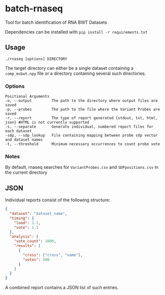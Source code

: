 # batch-rnaseq
Tool for batch identification of RNA BWT Datasets

Dependencies can be installed with `pip install -r requirements.txt`

## Usage

`./rnaseq [options] DIRECTORY`

The target directory can either be a single dataset containing a `comp_msbwt.npy` file or a directory containing several such directories.

### Options
```shell
Positional Arguments
-o, --output         The path to the directory where output files are saved
-p, --probes         The path to the file where the Variant Probes are saved
-r, --report         The type of report generated {stdout, txt, html, json} #HTML is not currently supported
-s, --separate       Generate individual, numbered report files for each dataset
-sdp, --sdp_lookup   File containing mapping between probe sdp vector and dataset names
-t, --threshold      Minimum necessary occurrences to count probe vote
```
### Notes
By default, rnaseq searches for `VariantProbes.csv` and `SDPpositions.csv` in the current directory

## JSON

Individual reports consist of the following structure:

```json
{
  "dataset": "dataset_name",
  "timing": {
    "load": 1.1,
    "vote": 1.1
  },
  "analysis": {
    "vote_count": 1000,
    "results": [
      {
        "cross": ["cross", "name"],
        "votes": 500
      }
    ]
  }
}
```

A combined report contains a JSON list of such entries.
